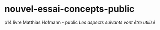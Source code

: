# nouvel-essai-concepts-public
p14 livre Matthias Hofmann - public
*Les aspects suivants vont être utilisé*
